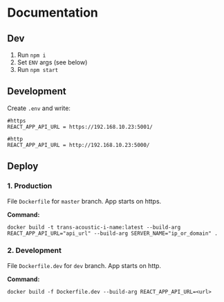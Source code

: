# Documentation

## Dev

1. Run `npm i`
2. Set `ENV` args (see below)
3. Run `npm start`

## Development

Create `.env` and write:

```env
#https
REACT_APP_API_URL = https://192.168.10.23:5001/

#http
REACT_APP_API_URL = http://192.168.10.23:5000/
```

## Deploy

### 1. Production

File `Dockerfile` for `master` branch. App starts on https.

**Command:**

`docker build -t trans-acoustic-i-name:latest --build-arg REACT_APP_API_URL="api_url" --build-arg SERVER_NAME="ip_or_domain" .`

### 2. Development

File `Dockerfile.dev` for `dev` branch. App starts on http.

**Command:**

`docker build -f Dockerfile.dev --build-arg REACT_APP_API_URL=<url>`
